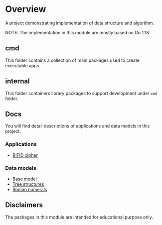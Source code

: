 # Overview

A project demonstrating implementation of data structure and algorithm.

NOTE: The implementation in this module are mostly based on Go 1.18

## cmd

This folder contains a collection of main packages used to create executable apps.

## internal

This folder containers library packages to support development under `cmd` folder.

## Docs

You will find detail descriptions of applications and data models in this project.

### Applications

* [BIFID cipher](./docs/bifid.md)

### Data models

* [Base model](./docs/basemodel.md)
* [Tree structures](./docs/treemdl.md)
* [Roman numerals](./docs/romans.md)

## Disclaimers

The packages in this module are intended for educational purpose only.